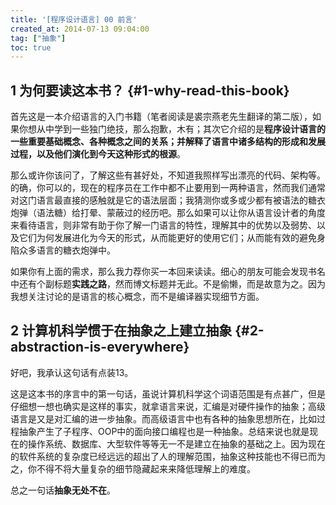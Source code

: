 ```yaml
---
title: '[程序设计语言] 00 前言'
created_at: 2014-07-13 09:04:00
tag: ["抽象"]
toc: true
---
```


## 1 为何要读这本书？ {#1-why-read-this-book}

首先这是一本介绍语言的入门书籍（笔者阅读是裘宗燕老先生翻译的第二版），如果你想从中学到一些独门绝技，那么抱歉，木有；其次它介绍的是**程序设计语言的一些重要基础概念、各种概念之间的关系；并解释了语言中诸多结构的形成和发展过程，以及他们演化到今天这种形式的根源**。

那么或许你该问了，了解这些有甚好处，不知道我照样写出漂亮的代码、架构等。的确，你可以的，现在的程序员在工作中都不止要用到一两种语言，然而我们通常对这门语言最直接的感触就是它的语法层面；我猜测你或多或少都有被语法的糖衣炮弹（语法糖）给打晕、蒙蔽过的经历吧。那么如果可以让你从语言设计者的角度来看待语言，则非常有助于你了解一门语言的特性，理解其中的优势以及弱势、以及它们为何发展进化为今天的形式，从而能更好的使用它们；从而能有效的避免身陷众多语言的糖衣炮弹中。

如果你有上面的需求，那么我力荐你买一本回来读读。细心的朋友可能会发现书名中还有个副标题**实践之路**，然而博文标题并无此。不是偷懒，而是故意为之。因为我想关注讨论的是语言的核心概念，而不是编译器实现细节方面。

## 2 计算机科学惯于在抽象之上建立抽象 {#2-abstraction-is-everywhere}

好吧，我承认这句话有点装13。

这是这本书的序言中的第一句话，虽说计算机科学这个词语范围是有点甚广，但是仔细想一想也确实是这样的事实，就拿语言来说，汇编是对硬件操作的抽象；高级语言是又是对汇编的进一步抽象。而高级语言中也有各种的抽象思想所在，比如过程抽象产生了子程序、OOP中的面向接口编程也是一种抽象。总结来说也就是现在的操作系统、数据库、大型软件等等无一不是建立在抽象的基础之上。因为现在的软件系统的复杂度已经远远的超出了人的理解范围，抽象这种技能也不得已而为之，你不得不将大量复杂的细节隐藏起来来降低理解上的难度。

总之一句话**抽象无处不在**。